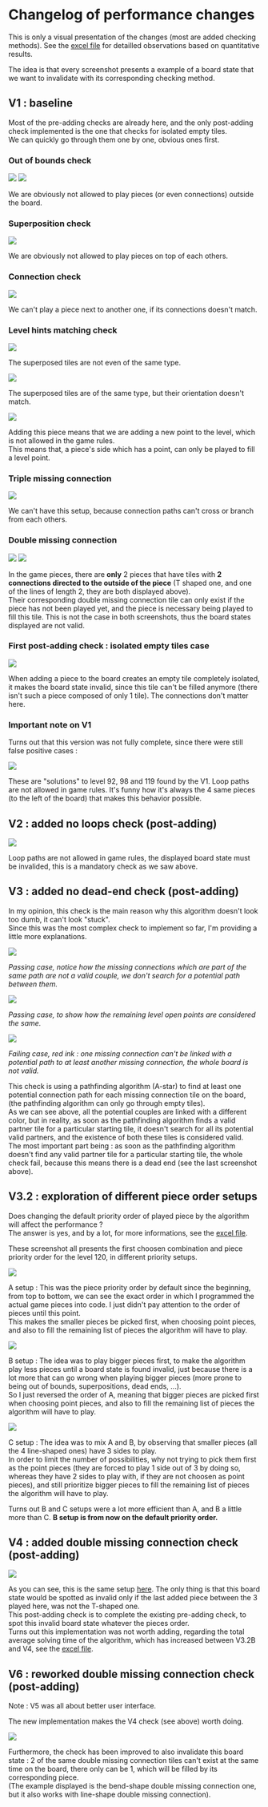# Changelog of performance changes

This is only a visual presentation of the changes (most are added checking methods). See the [excel file](https://github.com/adrienduque/IQ_circuit_solver/blob/master/showcase_binaries_and_assets/IQ_circuit_solver_stats.xlsx) for detailled observations based on quantitative results.

The idea is that every screenshot presents a example of a board state that we want to invalidate with its corresponding checking method.

## V1 : baseline

Most of the pre-adding checks are already here, and the only post-adding check implemented is the one that checks for isolated empty tiles.<br>
We can quickly go through them one by one, obvious ones first.<br>

### Out of bounds check

<img src="https://github.com/adrienduque/IQ_circuit_solver/blob/master/showcase_binaries_and_assets/presentation_assets/check_examples/normal_tile_out_of_bounds.png">

<img src="https://github.com/adrienduque/IQ_circuit_solver/blob/master/showcase_binaries_and_assets/presentation_assets/check_examples/missing_connection_tile_out_of_bounds.png">

We are obviously not allowed to play pieces (or even connections) outside the board.

### Superposition check

<img src="https://github.com/adrienduque/IQ_circuit_solver/blob/master/showcase_binaries_and_assets/presentation_assets/check_examples/superposed_pieces.png">

We are obviously not allowed to play pieces on top of each others.

### Connection check

<img src="https://github.com/adrienduque/IQ_circuit_solver/blob/master/showcase_binaries_and_assets/presentation_assets/check_examples/not_matching_connections.png">

We can't play a piece next to another one, if its connections doesn't match.

### Level hints matching check

<img src="https://github.com/adrienduque/IQ_circuit_solver/blob/master/showcase_binaries_and_assets/presentation_assets/check_examples/not_matching_level_hints_case_1.png">

The superposed tiles are not even of the same type.

<img src="https://github.com/adrienduque/IQ_circuit_solver/blob/master/showcase_binaries_and_assets/presentation_assets/check_examples/not_matching_level_hints_case_2.png">

The superposed tiles are of the same type, but their orientation doesn't match.

<img src="https://github.com/adrienduque/IQ_circuit_solver/blob/master/showcase_binaries_and_assets/presentation_assets/check_examples/not_matching_level_hints_case_3.png">

Adding this piece means that we are adding a new point to the level, which is not allowed in the game rules.<br>
This means that, a piece's side which has a point, can only be played to fill a level point.<br>

### Triple missing connection

<img src="https://github.com/adrienduque/IQ_circuit_solver/blob/master/showcase_binaries_and_assets/presentation_assets/check_examples/triple_missing_connection.png">

We can't have this setup, because connection paths can't cross or branch from each others.

### Double missing connection

<img src="https://github.com/adrienduque/IQ_circuit_solver/blob/master/showcase_binaries_and_assets/presentation_assets/check_examples/double_missing_connection_bend_case_1.png">

<img src="https://github.com/adrienduque/IQ_circuit_solver/blob/master/showcase_binaries_and_assets/presentation_assets/check_examples/double_missing_connection_line_case_1.png">

In the game pieces, there are **only** 2 pieces that have tiles with **2 connections directed to the outside of the piece** (T shaped one, and one of the lines of length 2, they are both displayed above).<br>
Their corresponding double missing connection tile can only exist if the piece has not been played yet, and the piece is necessary being played to fill this tile. This is not the case in both screenshots, thus the board states displayed are not valid.<br>

### First post-adding check : isolated empty tiles case

<img src="https://github.com/adrienduque/IQ_circuit_solver/blob/master/showcase_binaries_and_assets/presentation_assets/check_examples/isolated_empty_tile.png">

When adding a piece to the board creates an empty tile completely isolated, it makes the board state invalid, since this tile can't be filled anymore (there isn't such a piece composed of only 1 tile). The connections don't matter here.

### Important note on V1

Turns out that this version was not fully complete, since there were still false positive cases :

<img src="https://github.com/adrienduque/IQ_circuit_solver/blob/master/showcase_binaries_and_assets/V1_wrong_solutions.png">

These are "solutions" to level 92, 98 and 119 found by the V1. Loop paths are not allowed in game rules. It's funny how it's always the 4 same pieces (to the left of the board) that makes this behavior possible.

## V2 : added no loops check (post-adding)

<img src="https://github.com/adrienduque/IQ_circuit_solver/blob/master/showcase_binaries_and_assets/presentation_assets/check_examples/loop_path.png">

Loop paths are not allowed in game rules, the displayed board state must be invalided, this is a mandatory check as we saw above.

## V3 : added no dead-end check (post-adding)

In my opinion, this check is the main reason why this algorithm doesn't look too dumb, it can't look "stuck".<br>
Since this was the most complex check to implement so far, I'm providing a little more explanations.<br>

<img src="https://github.com/adrienduque/IQ_circuit_solver/blob/master/showcase_binaries_and_assets/presentation_assets/check_examples/dead_end_check_case_1.png">

_Passing case, notice how the missing connections which are part of the same path are not a valid couple, we don't search for a potential path between them._

<img src="https://github.com/adrienduque/IQ_circuit_solver/blob/master/showcase_binaries_and_assets/presentation_assets/check_examples/dead_end_check_case_2.png">

_Passing case, to show how the remaining level open points are considered the same._

<img src="https://github.com/adrienduque/IQ_circuit_solver/blob/master/showcase_binaries_and_assets/presentation_assets/check_examples/dead_end_check_case_3.png">

_Failing case, red ink : one missing connection can't be linked with a potential path to at least another missing connection, the whole board is not valid._

This check is using a pathfinding algorithm (A-star) to find at least one potential connection path for each missing connection tile on the board, (the pathfinding algorithm can only go through empty tiles).<br>
As we can see above, all the potential couples are linked with a different color, but in reality, as soon as the pathfinding algorithm finds a valid partner tile for a particular starting tile, it doesn't search for all its potential valid partners, and the existence of both these tiles is considered valid.<br>
The most important part being : as soon as the pathfinding algorithm doesn't find any valid partner tile for a particular starting tile, the whole check fail, because this means there is a dead end (see the last screenshot above).<br>

## V3.2 : exploration of different piece order setups

Does changing the default priority order of played piece by the algorithm will affect the performance ?<br>
The answer is yes, and by a lot, for more informations, see the [excel file](https://github.com/adrienduque/IQ_circuit_solver/blob/master/showcase_binaries_and_assets/IQ_circuit_solver_stats.xlsx).

These screenshot all presents the first choosen combination and piece priority order for the level 120, in different priority setups.

<img src="https://github.com/adrienduque/IQ_circuit_solver/blob/master/showcase_binaries_and_assets/presentation_assets/check_examples/piece_order_A_setup.png">

A setup : This was the piece priority order by default since the beginning, from top to bottom, we can see the exact order in which I programmed the actual game pieces into code. I just didn't pay attention to the order of pieces until this point.<br>
This makes the smaller pieces be picked first, when choosing point pieces, and also to fill the remaining list of pieces the algorithm will have to play.<br>

<img src="https://github.com/adrienduque/IQ_circuit_solver/blob/master/showcase_binaries_and_assets/presentation_assets/check_examples/piece_order_B_setup.png">

B setup : The idea was to play bigger pieces first, to make the algorithm play less pieces until a board state is found invalid, just because there is a lot more that can go wrong when playing bigger pieces (more prone to being out of bounds, superpositions, dead ends, ...).<br>
So I just reversed the order of A, meaning that bigger pieces are picked first when choosing point pieces, and also to fill the remaining list of pieces the algorithm will have to play.<br>

<img src="https://github.com/adrienduque/IQ_circuit_solver/blob/master/showcase_binaries_and_assets/presentation_assets/check_examples/piece_order_C_setup.png">

C setup : The idea was to mix A and B, by observing that smaller pieces (all the 4 line-shaped ones) have 3 sides to play.<br>
In order to limit the number of possibilities, why not trying to pick them first as the point pieces (they are forced to play 1 side out of 3 by doing so, whereas they have 2 sides to play with, if they are not choosen as point pieces), and still prioritize bigger pieces to fill the remaining list of pieces the algorithm will have to play.<br>

Turns out B and C setups were a lot more efficient than A, and B a little more than C. **B setup is from now on the default priority order.**

## V4 : added double missing connection check (post-adding)

<img src="https://github.com/adrienduque/IQ_circuit_solver/blob/master/showcase_binaries_and_assets/presentation_assets/check_examples/double_missing_connection_bend_case_1.png">

As you can see, this is the same setup [here](https://github.com/adrienduque/IQ_circuit_solver/tree/master/showcase_binaries_and_assets#double-missing-connection). The only thing is that this board state would be spotted as invalid only if the last added piece between the 3 played here, was not the T-shaped one.<br>
This post-adding check is to complete the existing pre-adding check, to spot this invalid board state whatever the pieces order.<br>
Turns out this implementation was not worth adding, regarding the total average solving time of the algorithm, which has increased between V3.2B and V4, see the [excel file](https://github.com/adrienduque/IQ_circuit_solver/blob/master/showcase_binaries_and_assets/IQ_circuit_solver_stats.xlsx).<br>

## V6 : reworked double missing connection check (post-adding)

Note : V5 was all about better user interface.

The new implementation makes the V4 check (see above) worth doing.

<img src="https://github.com/adrienduque/IQ_circuit_solver/blob/master/showcase_binaries_and_assets/presentation_assets/check_examples/double_missing_connection_bend_case_2.png">

Furthermore, the check has been improved to also invalidate this board state : 2 of the same double missing connection tiles can't exist at the same time on the board, there only can be 1, which will be filled by its corresponding piece.<br>
(The example displayed is the bend-shape double missing connection one, but it also works with line-shape double missing connection).
